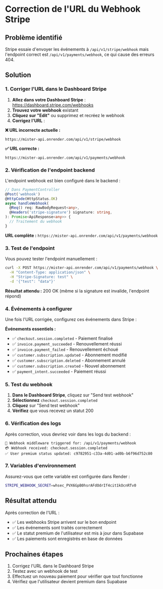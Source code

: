 # Correction de l'URL du Webhook Stripe

## Problème identifié
Stripe essaie d'envoyer les événements à `/api/v1/stripe/webhook` mais l'endpoint correct est `/api/v1/payments/webhook`, ce qui cause des erreurs 404.

## Solution

### 1. Corriger l'URL dans le Dashboard Stripe

1. **Allez dans votre Dashboard Stripe** : https://dashboard.stripe.com/webhooks
2. **Trouvez votre webhook** existant
3. **Cliquez sur "Edit"** ou supprimez et recréez le webhook
4. **Corrigez l'URL** :

**❌ URL incorrecte actuelle :**
```
https://mister-api.onrender.com/api/v1/stripe/webhook
```

**✅ URL correcte :**
```
https://mister-api.onrender.com/api/v1/payments/webhook
```

### 2. Vérification de l'endpoint backend

L'endpoint webhook est bien configuré dans le backend :

```typescript
// Dans PaymentController
@Post('webhook')
@HttpCode(HttpStatus.OK)
async handleWebhook(
  @Req() req: RawBodyRequest<any>,
  @Headers('stripe-signature') signature: string,
): Promise<ApiResponse<any>> {
  // Traitement du webhook
}
```

**URL complète :** `https://mister-api.onrender.com/api/v1/payments/webhook`

### 3. Test de l'endpoint

Vous pouvez tester l'endpoint manuellement :

```bash
curl -X POST https://mister-api.onrender.com/api/v1/payments/webhook \
  -H "Content-Type: application/json" \
  -H "Stripe-Signature: test" \
  -d '{"test": "data"}'
```

**Résultat attendu :** 200 OK (même si la signature est invalide, l'endpoint répond)

### 4. Événements à configurer

Une fois l'URL corrigée, configurez ces événements dans Stripe :

**Événements essentiels :**
- ✅ `checkout.session.completed` - Paiement finalisé
- ✅ `invoice.payment_succeeded` - Renouvellement réussi
- ✅ `invoice.payment_failed` - Renouvellement échoué
- ✅ `customer.subscription.updated` - Abonnement modifié
- ✅ `customer.subscription.deleted` - Abonnement annulé
- ✅ `customer.subscription.created` - Nouvel abonnement
- ✅ `payment_intent.succeeded` - Paiement réussi

### 5. Test du webhook

1. **Dans le Dashboard Stripe**, cliquez sur "Send test webhook"
2. **Sélectionnez** `checkout.session.completed`
3. **Cliquez** sur "Send test webhook"
4. **Vérifiez** que vous recevez un statut 200

### 6. Vérification des logs

Après correction, vous devriez voir dans les logs du backend :

```
🔧 Webhook middleware triggered for: /api/v1/payments/webhook
💳 Webhook received: checkout.session.completed
✅ User premium status updated: c9782951-c33a-4d01-ad0b-b6f96d752c80
```

### 7. Variables d'environnement

Assurez-vous que cette variable est configurée dans Render :

```bash
STRIPE_WEBHOOK_SECRET=whsec_PVX6GpB0hsrAFdOdrIf4cit1kOcnRTv0
```

## Résultat attendu

Après correction de l'URL :
- ✅ Les webhooks Stripe arrivent sur le bon endpoint
- ✅ Les événements sont traités correctement
- ✅ Le statut premium de l'utilisateur est mis à jour dans Supabase
- ✅ Les paiements sont enregistrés en base de données

## Prochaines étapes

1. Corrigez l'URL dans le Dashboard Stripe
2. Testez avec un webhook de test
3. Effectuez un nouveau paiement pour vérifier que tout fonctionne
4. Vérifiez que l'utilisateur devient premium dans Supabase 
